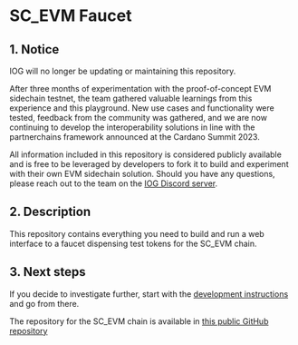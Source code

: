 # SC_EVM Faucet


## 1. Notice

IOG will no longer be updating or maintaining this repository. 

After three months of experimentation with the proof-of-concept EVM sidechain testnet, the team gathered valuable learnings from this experience and this playground. New use cases and functionality were tested, feedback from the community was gathered, and we are now continuing to develop the interoperability solutions in line with the partnerchains framework announced at the Cardano Summit 2023.

All information included in this repository is considered publicly available and is free to be leveraged by developers to fork it to build and experiment with their own EVM sidechain solution. Should you have any questions, please reach out to the team on the [IOG Discord server](https://discord.com/invite/inputoutput).
 
## 2. Description
This repository contains everything you need to build and run a web interface to a faucet dispensing test tokens for the SC_EVM chain.  

## 3. Next steps

If you decide to investigate further, start with the [development instructions](DEVELOPMENT.md) and go from there.  

The repository for the SC_EVM chain is available in [this public GitHub repository](https://github.com/input-output-hk/sc-evm)  
